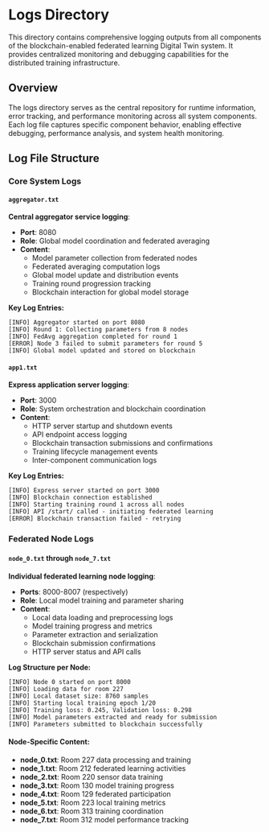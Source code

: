 # Logs Directory

This directory contains comprehensive logging outputs from all components of the blockchain-enabled federated learning Digital Twin system. It provides centralized monitoring and debugging capabilities for the distributed training infrastructure.

## Overview

The logs directory serves as the central repository for runtime information, error tracking, and performance monitoring across all system components. Each log file captures specific component behavior, enabling effective debugging, performance analysis, and system health monitoring.

## Log File Structure

### Core System Logs

#### `aggregator.txt`
**Central aggregator service logging**:
- **Port**: 8080
- **Role**: Global model coordination and federated averaging
- **Content**:
  - Model parameter collection from federated nodes
  - Federated averaging computation logs
  - Global model update and distribution events
  - Training round progression tracking
  - Blockchain interaction for global model storage

**Key Log Entries:**
```
[INFO] Aggregator started on port 8080
[INFO] Round 1: Collecting parameters from 8 nodes
[INFO] FedAvg aggregation completed for round 1
[ERROR] Node 3 failed to submit parameters for round 5
[INFO] Global model updated and stored on blockchain
```

#### `app1.txt`
**Express application server logging**:
- **Port**: 3000
- **Role**: System orchestration and blockchain coordination
- **Content**:
  - HTTP server startup and shutdown events
  - API endpoint access logging
  - Blockchain transaction submissions and confirmations
  - Training lifecycle management events
  - Inter-component communication logs

**Key Log Entries:**
```
[INFO] Express server started on port 3000
[INFO] Blockchain connection established
[INFO] Starting training round 1 across all nodes
[INFO] API /start/ called - initiating federated learning
[ERROR] Blockchain transaction failed - retrying
```

### Federated Node Logs

#### `node_0.txt` through `node_7.txt`
**Individual federated learning node logging**:
- **Ports**: 8000-8007 (respectively)
- **Role**: Local model training and parameter sharing
- **Content**:
  - Local data loading and preprocessing logs
  - Model training progress and metrics
  - Parameter extraction and serialization
  - Blockchain submission confirmations
  - HTTP server status and API calls

**Log Structure per Node:**
```
[INFO] Node 0 started on port 8000
[INFO] Loading data for room 227
[INFO] Local dataset size: 8760 samples
[INFO] Starting local training epoch 1/20
[INFO] Training loss: 0.245, Validation loss: 0.298
[INFO] Model parameters extracted and ready for submission
[INFO] Parameters submitted to blockchain successfully
```

#### **Node-Specific Content:**
- **node_0.txt**: Room 227 data processing and training
- **node_1.txt**: Room 212 federated learning activities
- **node_2.txt**: Room 220 sensor data training
- **node_3.txt**: Room 130 model training progress
- **node_4.txt**: Room 129 federated participation
- **node_5.txt**: Room 223 local training metrics
- **node_6.txt**: Room 313 training coordination
- **node_7.txt**: Room 312 model performance tracking